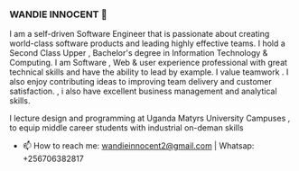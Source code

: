 ### WANDIE INNOCENT 👋
I am a self-driven Software Engineer that is passionate about creating world-class software products and leading highly effective teams. I hold a Second Class Upper , Bachelor's degree in Information Technology & Computing. I am Software , Web & user experience professional with great technical skills and have the ability to lead by example. I value teamwork . I also enjoy contributing ideas to improving team delivery and customer satisfaction. , i also have excellent business management and analytical skills.

I lecture design and programming at Uganda Matyrs University Campuses , to equip middle career students with industrial on-deman skills 
- 📫 How to reach me: wandieinnocent2@gmail.com | Whatsap: +256706382817

<!--
**wandieinnocents/wandieinnocents** is a ✨ _special_ ✨ repository because its `README.md` (this file) appears on your GitHub profile.

Here are some ideas to get you started:

- 🔭 I’m currently working on ...
- 🌱 I’m currently learning ...
- 👯 I’m looking to collaborate on ...
- 🤔 I’m looking for help with ...
- 💬 Ask me about ...
- 📫 How to reach me: ...
- 😄 Pronouns: ...
- ⚡ Fun fact: ...
-->
